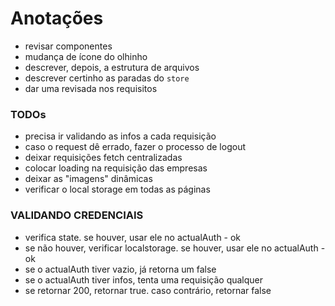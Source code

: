 # Anotações

- revisar componentes
- mudança de ícone do olhinho
- descrever, depois, a estrutura de arquivos
- descrever certinho as paradas do `store`
- dar uma revisada nos requisitos

### TODOs
- precisa ir validando as infos a cada requisição
- caso o request dê errado, fazer o processo de logout
- deixar requisições fetch centralizadas
- colocar loading na requisição das empresas
- deixar as "imagens" dinâmicas
- verificar o local storage em todas as páginas

### VALIDANDO CREDENCIAIS
- verifica state. se houver, usar ele no actualAuth - ok
- se não houver, verificar localstorage. se houver, usar ele no actualAuth - ok
- se o actualAuth tiver vazio, já retorna um false
- se o actualAuth tiver infos, tenta uma requisição qualquer
- se retornar 200, retornar true. caso contrário, retornar false